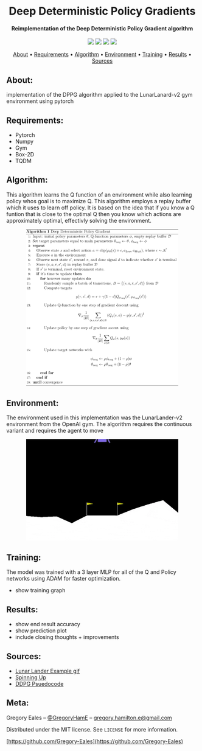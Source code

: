 <h1 align="center"> Deep Deterministic Policy Gradients </h1>

<h4 align="center"> Reimplementation of the Deep Deterministic Policy Gradient algorithm </h4>

<p align="center">
  <img src="https://img.shields.io/badge/Python-v3.6+-blue.svg">
  <img src="https://img.shields.io/badge/Dependency-v1.3-orange.svg">
  <img src="https://img.shields.io/badge/Build-Passing-green.svg">
  <img src="https://img.shields.io/badge/License-MIT-blue.svg">
</p>

<p align="center">
  <a href="#About">About</a> •
  <a href="#Requirements">Requirements</a> •
  <a href="#Algorithm">Algorithm</a> •
  <a href="#Environment">Environment</a> •
  <a href="#Training">Training</a> •
  <a href="#Results">Results</a> •
  <a href="#Sources">Sources</a>
</p>

## About:
implementation of the DPPG algorithm applied to the LunarLanard-v2 gym environment using pytorch

## Requirements:
- Pytorch
- Numpy
- Gym
- Box-2D
- TQDM

## Algorithm:
This algorithm learns the Q function of an environment while also learning policy whos goal is to maximize Q. This algorithm employs a replay buffer which it uses to learn off policy. It is based on the idea that if you know a Q funtion that is close to the optimal Q then you know which actions are approximately optimal, effectivly solving the environment.

<p align="center">
  <img width=400 src="img/DDPG-Psuedocode.png">
</p>

## Environment:
The environment used in this implementation was the LunarLander-v2 environment from the OpenAI gym. The algorithm requires the continuous variant and requires the agent to move

<p align="center">
  <img width=400 src="img/Lunar-Lander-Example.gif">
</p>

## Training:
The model was trained with a 3 layer MLP for all of the Q and Policy networks using ADAM for faster optimization.

- show training graph

## Results:
- show end result accuracy 
- show prediction plot
- include closing thoughts + improvements

## Sources:
- [Lunar Lander Example gif](https://stable-baselines.readthedocs.io/en/master/guide/examples.html)
- [Spinning Up](https://spinningup.openai.com/en/latest/algorithms/ddpg.html)
- [DDPG Psuedocode](https://spinningup.openai.com/en/latest/algorithms/ddpg.html)

## Meta:

Gregory Eales – [@GregoryHamE](https://twitter.com/GregoryHamE) – gregory.hamilton.e@gmail.com

Distributed under the MIT license. See ``LICENSE`` for more information.

[https://github.com/Gregory-Eales](https://github.com/Gregory-Eales)



